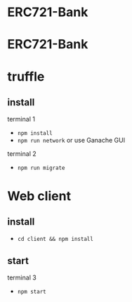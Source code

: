 # ERC721-Bank
# ERC721-Bank

# truffle
## install

terminal 1
- ``npm install``
- ``npm run network`` or use Ganache GUI

terminal 2
- ``npm run migrate`` 

# Web client
## install
- ``cd client && npm install``

## start
terminal 3

- ``npm start``
